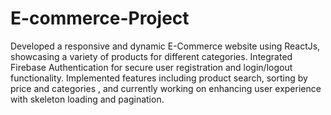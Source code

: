 # E-commerce-Project
Developed a responsive and dynamic E-Commerce website using ReactJs, showcasing a variety of products for different categories. Integrated Firebase Authentication for secure user registration and login/logout functionality. Implemented features including product search, sorting by price and categories , and currently working on enhancing user experience with skeleton loading and pagination. 




